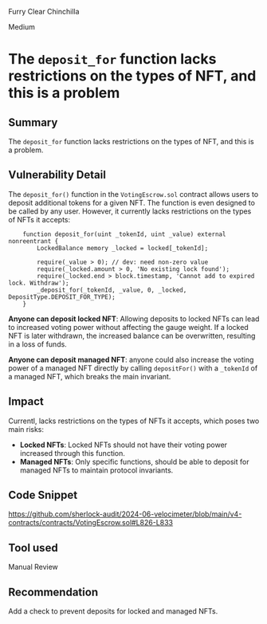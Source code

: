 Furry Clear Chinchilla

Medium

# The `deposit_for` function lacks restrictions on the types of NFT, and this is a problem

## Summary

The `deposit_for` function lacks restrictions on the types of NFT, and this is a problem.

## Vulnerability Detail

The `deposit_for()` function in the `VotingEscrow.sol` contract allows users to deposit additional tokens for a given NFT. The function is even designed to be called by any user.
However, it currently lacks restrictions on the types of NFTs it accepts:

```solidity
    function deposit_for(uint _tokenId, uint _value) external nonreentrant { 
        LockedBalance memory _locked = locked[_tokenId];

        require(_value > 0); // dev: need non-zero value
        require(_locked.amount > 0, 'No existing lock found');
        require(_locked.end > block.timestamp, 'Cannot add to expired lock. Withdraw'); 
        _deposit_for(_tokenId, _value, 0, _locked, DepositType.DEPOSIT_FOR_TYPE);
    }
```

**Anyone can deposit locked NFT**: Allowing deposits to locked NFTs can lead to increased voting power without affecting the gauge weight. If a locked NFT is later withdrawn, the increased balance can be overwritten, resulting in a loss of funds.

**Anyone can deposit managed NFT**: anyone could also increase the voting power of a managed NFT directly by calling `depositFor()` with a `_tokenId` of a managed NFT, which breaks the main invariant.
## Impact

Currentl, lacks restrictions on the types of NFTs it accepts, which poses two main risks:

- **Locked NFTs**: Locked NFTs should not have their voting power increased through this function.
- **Managed NFTs**: Only specific functions, should be able to deposit for managed NFTs to maintain protocol invariants.

## Code Snippet

https://github.com/sherlock-audit/2024-06-velocimeter/blob/main/v4-contracts/contracts/VotingEscrow.sol#L826-L833

## Tool used

Manual Review

## Recommendation

Add a check to prevent deposits for locked and managed NFTs.